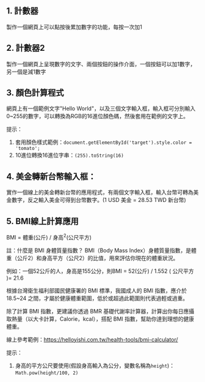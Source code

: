 ## 1. 計數器

製作一個網頁上可以點按後累加數字的功能，每按一次加1

## 2. 計數器2

製作一個網頁上呈現數字的文字、兩個按鈕的操作介面，一個按鈕可以加1數字，另一個是減1數字

## 3. 顏色計算程式

網頁上有一個範例文字"Hello World"，以及三個文字輸入框，輸入框可分別輸入0~255的數字，可以轉換為RGB的16進位顏色碼，然後套用在範例的文字上。

提示：
1. 套用顏色樣式範例：`document.getElementById('target').style.color = 'tomato';`
2. 10進位轉換16進位字串：`(255).toString(16)`

## 4. 美金轉新台幣輸入框：

實作一個線上的美金轉新台幣的應用程式，有兩個文字輸入框，輸入台幣可轉為美金數字，反之輸入美金可得到台幣數字。(1 USD 美金 = 28.53 TWD 新台幣)

## 5. BMI線上計算應用

BMI = 體重(公斤) / 身高<sup>2</sup>(公尺平方)

註：什麼是 BMI 身體質量指數？
BMI（Body Mass Index）身體質量指數，是體重（公斤2）和身高平方（公尺2）的比值，用來評估你現在的體重狀況。

例如：一個52公斤的人，身高是155公分，則BMI = 52(公斤) / 1.552 ( 公尺平方 )= 21.6

根據台灣衛生福利部國民健康署的 BMI 標準，我國成人的 BMI 指數，應介於 18.5~24 之間，才屬於健康體重範圍，低於或超過此範圍則代表過輕或過重。

除了計算 BMI 指數，更建議你透過 BMR 基礎代謝率計算器，計算出你每日應攝取熱量（以大卡計算，Calorie，kcal），搭配 BMI 指數，幫助你達到理想的健康體重。

線上參考範例：https://helloyishi.com.tw/health-tools/bmi-calculator/

提示：

1. 身高的平方公尺要使用(假設身高輸入為公分，變數名稱為`height`)：`Math.pow(height/100, 2)`
